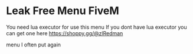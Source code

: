 # Leak Free Menu FiveM

You need lua executor for use this menu
If you dont have lua executor you can get one here https://shoppy.gg/@zlRedman



menu I often put again
